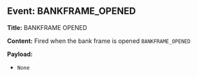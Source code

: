 ## Event: BANKFRAME_OPENED

**Title:** BANKFRAME OPENED

**Content:**
Fired when the bank frame is opened
`BANKFRAME_OPENED`

**Payload:**
- `None`